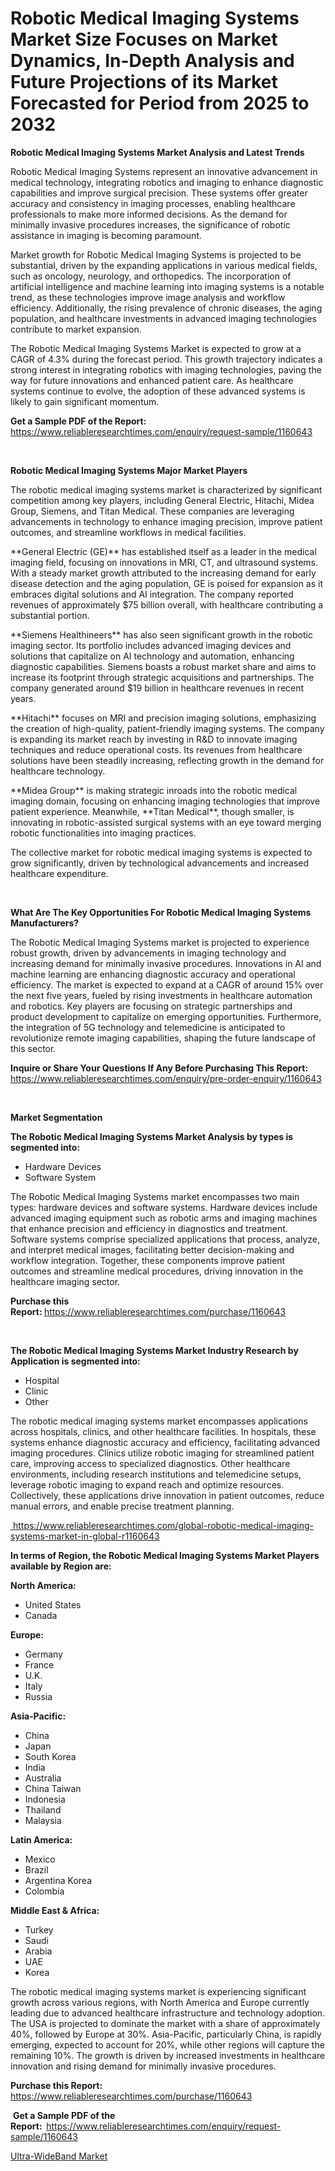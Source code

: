 <p><h1>Robotic Medical Imaging Systems Market Size Focuses on Market Dynamics, In-Depth Analysis and Future Projections of its Market Forecasted for Period from 2025 to 2032</h1></p><p><strong>Robotic Medical Imaging Systems Market Analysis and Latest Trends</strong></p>
<p><p>Robotic Medical Imaging Systems represent an innovative advancement in medical technology, integrating robotics and imaging to enhance diagnostic capabilities and improve surgical precision. These systems offer greater accuracy and consistency in imaging processes, enabling healthcare professionals to make more informed decisions. As the demand for minimally invasive procedures increases, the significance of robotic assistance in imaging is becoming paramount.</p><p>Market growth for Robotic Medical Imaging Systems is projected to be substantial, driven by the expanding applications in various medical fields, such as oncology, neurology, and orthopedics. The incorporation of artificial intelligence and machine learning into imaging systems is a notable trend, as these technologies improve image analysis and workflow efficiency. Additionally, the rising prevalence of chronic diseases, the aging population, and healthcare investments in advanced imaging technologies contribute to market expansion.</p><p>The Robotic Medical Imaging Systems Market is expected to grow at a CAGR of 4.3% during the forecast period. This growth trajectory indicates a strong interest in integrating robotics with imaging technologies, paving the way for future innovations and enhanced patient care. As healthcare systems continue to evolve, the adoption of these advanced systems is likely to gain significant momentum.</p></p>
<p><strong>Get a Sample PDF of the Report:&nbsp;</strong> <a href="https://www.reliableresearchtimes.com/enquiry/request-sample/1160643?utm_campaign=3511&utm_medium=2&utm_source=Github&utm_content=ia&utm_term=22032025&utm_id=robotic-medical-imaging-systems">https://www.reliableresearchtimes.com/enquiry/request-sample/1160643</a></p>
<p>&nbsp;</p>
<p><strong>Robotic Medical Imaging Systems Major Market Players</strong></p>
<p><p>The robotic medical imaging systems market is characterized by significant competition among key players, including General Electric, Hitachi, Midea Group, Siemens, and Titan Medical. These companies are leveraging advancements in technology to enhance imaging precision, improve patient outcomes, and streamline workflows in medical facilities.</p><p>**General Electric (GE)** has established itself as a leader in the medical imaging field, focusing on innovations in MRI, CT, and ultrasound systems. With a steady market growth attributed to the increasing demand for early disease detection and the aging population, GE is poised for expansion as it embraces digital solutions and AI integration. The company reported revenues of approximately $75 billion overall, with healthcare contributing a substantial portion.</p><p>**Siemens Healthineers** has also seen significant growth in the robotic imaging sector. Its portfolio includes advanced imaging devices and solutions that capitalize on AI technology and automation, enhancing diagnostic capabilities. Siemens boasts a robust market share and aims to increase its footprint through strategic acquisitions and partnerships. The company generated around $19 billion in healthcare revenues in recent years.</p><p>**Hitachi** focuses on MRI and precision imaging solutions, emphasizing the creation of high-quality, patient-friendly imaging systems. The company is expanding its market reach by investing in R&D to innovate imaging techniques and reduce operational costs. Its revenues from healthcare solutions have been steadily increasing, reflecting growth in the demand for healthcare technology.</p><p>**Midea Group** is making strategic inroads into the robotic medical imaging domain, focusing on enhancing imaging technologies that improve patient experience. Meanwhile, **Titan Medical**, though smaller, is innovating in robotic-assisted surgical systems with an eye toward merging robotic functionalities into imaging practices.</p><p>The collective market for robotic medical imaging systems is expected to grow significantly, driven by technological advancements and increased healthcare expenditure.</p></p>
<p>&nbsp;</p>
<p><strong>What Are The Key Opportunities For Robotic Medical Imaging Systems Manufacturers?</strong></p>
<p><p>The Robotic Medical Imaging Systems market is projected to experience robust growth, driven by advancements in imaging technology and increasing demand for minimally invasive procedures. Innovations in AI and machine learning are enhancing diagnostic accuracy and operational efficiency. The market is expected to expand at a CAGR of around 15% over the next five years, fueled by rising investments in healthcare automation and robotics. Key players are focusing on strategic partnerships and product development to capitalize on emerging opportunities. Furthermore, the integration of 5G technology and telemedicine is anticipated to revolutionize remote imaging capabilities, shaping the future landscape of this sector.</p></p>
<p><strong>Inquire or Share Your Questions If Any Before Purchasing This Report:</strong> <a href="https://www.reliableresearchtimes.com/enquiry/pre-order-enquiry/1160643?utm_campaign=3511&utm_medium=2&utm_source=Github&utm_content=ia&utm_term=22032025&utm_id=robotic-medical-imaging-systems">https://www.reliableresearchtimes.com/enquiry/pre-order-enquiry/1160643</a></p>
<p>&nbsp;</p>
<p><strong>Market Segmentation</strong></p>
<p><strong>The Robotic Medical Imaging Systems Market Analysis by types is segmented into:</strong></p>
<p><ul><li>Hardware Devices</li><li>Software System</li></ul></p>
<p><p>The Robotic Medical Imaging Systems market encompasses two main types: hardware devices and software systems. Hardware devices include advanced imaging equipment such as robotic arms and imaging machines that enhance precision and efficiency in diagnostics and treatment. Software systems comprise specialized applications that process, analyze, and interpret medical images, facilitating better decision-making and workflow integration. Together, these components improve patient outcomes and streamline medical procedures, driving innovation in the healthcare imaging sector.</p></p>
<p><strong>Purchase this Report:&nbsp;</strong><a href="https://www.reliableresearchtimes.com/purchase/1160643?utm_campaign=3511&utm_medium=2&utm_source=Github&utm_content=ia&utm_term=22032025&utm_id=robotic-medical-imaging-systems">https://www.reliableresearchtimes.com/purchase/1160643</a></p>
<p>&nbsp;</p>
<p><strong>The Robotic Medical Imaging Systems Market Industry Research by Application is segmented into:</strong></p>
<p><ul><li>Hospital</li><li>Clinic</li><li>Other</li></ul></p>
<p><p>The robotic medical imaging systems market encompasses applications across hospitals, clinics, and other healthcare facilities. In hospitals, these systems enhance diagnostic accuracy and efficiency, facilitating advanced imaging procedures. Clinics utilize robotic imaging for streamlined patient care, improving access to specialized diagnostics. Other healthcare environments, including research institutions and telemedicine setups, leverage robotic imaging to expand reach and optimize resources. Collectively, these applications drive innovation in patient outcomes, reduce manual errors, and enable precise treatment planning.</p></p>
<p><a href="https://www.reliableresearchtimes.com/global-robotic-medical-imaging-systems-market-in-global-r1160643?utm_campaign=3511&utm_medium=2&utm_source=Github&utm_content=ia&utm_term=22032025&utm_id=robotic-medical-imaging-systems">&nbsp;https://www.reliableresearchtimes.com/global-robotic-medical-imaging-systems-market-in-global-r1160643</a></p>
<p><strong>In terms of Region, the Robotic Medical Imaging Systems Market Players available by Region are:</strong></p>
<p>
    <p> <strong> North America: </strong>
        <ul>
            <li>United States</li>
            <li>Canada</li>
        </ul>
        </p> 
    <p> <strong> Europe: </strong>
        <ul>
            <li>Germany</li>
            <li>France</li>
            <li>U.K.</li>
            <li>Italy</li>
            <li>Russia</li>
        </ul>
        </p> 
    <p> <strong> Asia-Pacific: </strong>
        <ul>
            <li>China</li>
            <li>Japan</li>
            <li>South Korea</li>
            <li>India</li>
            <li>Australia</li>
            <li>China Taiwan</li>
            <li>Indonesia</li>
            <li>Thailand</li>
            <li>Malaysia</li>
        </ul>
        </p> 
    <p> <strong> Latin America: </strong>
        <ul>
            <li>Mexico</li>
            <li>Brazil</li>
            <li>Argentina Korea</li>
            <li>Colombia</li>
        </ul>
        </p> 
    <p> <strong> Middle East & Africa: </strong>
        <ul>
            <li>Turkey</li>
            <li>Saudi</li>
            <li>Arabia</li>
            <li>UAE</li>
            <li>Korea</li>
        </ul>
    </p>
    </p>
<p><p>The robotic medical imaging systems market is experiencing significant growth across various regions, with North America and Europe currently leading due to advanced healthcare infrastructure and technology adoption. The USA is projected to dominate the market with a share of approximately 40%, followed by Europe at 30%. Asia-Pacific, particularly China, is rapidly emerging, expected to account for 20%, while other regions will capture the remaining 10%. The growth is driven by increased investments in healthcare innovation and rising demand for minimally invasive procedures.</p></p>
<p><strong>Purchase this Report: </strong><a href="https://www.reliableresearchtimes.com/purchase/1160643?utm_campaign=3511&utm_medium=2&utm_source=Github&utm_content=ia&utm_term=22032025&utm_id=robotic-medical-imaging-systems">https://www.reliableresearchtimes.com/purchase/1160643</a></p>
<p>&nbsp;<strong>Get a Sample PDF of the Report:&nbsp;&nbsp;</strong><a href="https://www.reliableresearchtimes.com/enquiry/request-sample/1160643?utm_campaign=3511&utm_medium=2&utm_source=Github&utm_content=ia&utm_term=22032025&utm_id=robotic-medical-imaging-systems">https://www.reliableresearchtimes.com/enquiry/request-sample/1160643</a></p>
<p><strong></strong></p>
<p><p><a href="https://github.com/mudgeadamsvx/Market-Research-Report-List-1/blob/main/ultra-wideband-market.md?utm_campaign=3511&utm_medium=2&utm_source=Github&utm_content=ia&utm_term=22032025&utm_id=robotic-medical-imaging-systems">Ultra-WideBand Market</a></p></p>